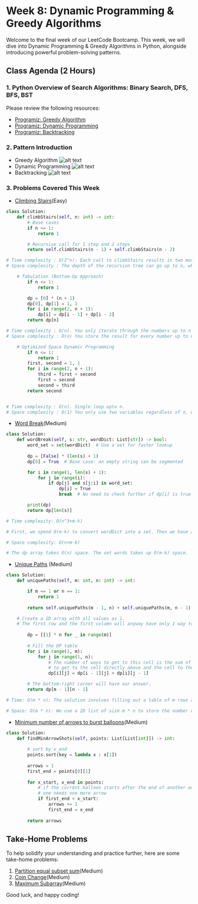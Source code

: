 # Week 8: Dynamic Programming & Greedy Algorithms

Welcome to the final week of our LeetCode Bootcamp. This week, we will dive into Dynamic Programming & Greedy Algorithms in Python, alongside introducing powerful problem-solving patterns.

## Class Agenda (2 Hours)

### 1. Python Overview of Search Algorithms: Binary Search, DFS, BFS, BST

Please review the following resources:

- [Programiz: Greedy Algorithm](https://www.programiz.com/dsa/greedy-algorithm)
- [Programiz: Dynamic Programming](https://www.programiz.com/dsa/dynamic-programming)
- [Programiz: Backtracking](https://www.programiz.com/dsa/backtracking-algorithm)

### 2. Pattern Introduction

- Greedy Algorithm ![alt text](./assets/Greedy.png)
- Dynamic Programming ![alt text](./assets/DP.png)
- Backtracking ![alt text](./assets/Backtracking.png)

### 3. Problems Covered This Week

- [Climbing Stairs](https://leetcode.com/problems/climbing-stairs/description/)(Easy)

```python
class Solution:
    def climbStairs(self, n: int) -> int:
        # Base cases
        if n <= 1:
            return 1

        # Recursive call for 1 step and 2 steps
        return self.climbStairs(n - 1) + self.climbStairs(n - 2)

# Time complexity : O(2^n): Each call to climbStairs results in two more calls, leading to an exponential number of calls.
# Space complexity : The depth of the recursion tree can go up to n, which dictates the space used on the call stack.

    # Tabulation (Bottom-Up Approach)
        if n <= 1:
            return 1  

        dp = [0] * (n + 1)
        dp[0], dp[1] = 1, 1
        for i in range(2, n + 1):
            dp[i] = dp[i - 1] + dp[i - 2]
        return dp[n]

# Time complexity : O(n). You only iterate through the numbers up to n once, and for each, you perform a constant amount of work.
# Space complexity : O(n) You store the result for every number up to n in the dp array.

    # Optimized Space Dynamic Programming
        if n <= 1:
            return 1
        first, second = 1, 1
        for i in range(2, n + 1):
            third = first + second
            first = second
            second = third
        return second


# Time complexity : O(n). Single loop upto n.
# Space complexity : O(1) You only use two variables regardless of n, which holds the results from the last two steps.
```

- [Word Break](https://leetcode.com/problems/word-break/description/)(Medium)

```python
class Solution:
    def wordBreak(self, s: str, wordDict: List[str]) -> bool:
        word_set = set(wordDict)  # Use a set for faster lookup
        
        dp = [False] * (len(s) + 1)
        dp[0] = True  # Base case: an empty string can be segmented

        for i in range(1, len(s) + 1):
            for j in range(i):
                if dp[j] and s[j:i] in word_set:
                    dp[i] = True
                    break  # No need to check further if dp[i] is true

        print(dp)
        return dp[len(s)]

# Time complexity: O(n^3+m⋅k)

# First, we spend O(m⋅k) to convert wordDict into a set. Then we have a nested loop over n, which iterates O(n^2). For each iteration, we have a substring operation which could cost up to O(n). Thus this nested loop costs O(n^3).

# Space complexity: O(n+m⋅k)

# The dp array takes O(n) space. The set words takes up O(m⋅k) space.
```

- [Unique Paths](https://leetcode.com/problems/unique-paths/description/)
(Medium)

```python
class Solution:
    def uniquePaths(self, m: int, n: int) -> int:

        if m == 1 or n == 1:
            return 1
        
        return self.uniquePaths(m - 1, n) + self.uniquePaths(m, n - 1)

    # Create a 2D array with all values as 1.
    # The first row and the first column will anyway have only 1 way to reach each cell.
    
        dp = [[1] * n for _ in range(m)]
        
        # Fill the DP table
        for i in range(1, m):
            for j in range(1, n):
                # The number of ways to get to this cell is the sum of the ways
                # to get to the cell directly above and the cell to the left.
                dp[i][j] = dp[i - 1][j] + dp[i][j - 1]

        # The bottom-right corner will have our answer.
        return dp[m - 1][n - 1]

# Time: O(m * n): The solution involves filling out a table of m rows and n columns. Each cell computation takes constant time.

# Space: O(m * n): We use a 2D list of size m * n to store the number of ways to reach each cell. If minimizing space is a priority, this can be improved by noting that to compute the values of dp[i][j], only the values from the current row and the previous row are needed. This allows us to reduce the space complexity to O(n) by using two arrays (current and previous) that are swapped after each row computation.
```

- [Minimum number of arrows to burst balloons](https://leetcode.com/problems/minimum-number-of-arrows-to-burst-balloons/description/)(Medium)

```python
class Solution:
    def findMinArrowShots(self, points: List[List[int]]) -> int:
        
        # sort by x_end
        points.sort(key = lambda x : x[1])
        
        arrows = 1
        first_end = points[0][1]
        
        for x_start, x_end in points:
            # if the current balloon starts after the end of another one,
            # one needs one more arrow
            if first_end < x_start:
                arrows += 1
                first_end = x_end
        
        return arrows
```

## Take-Home Problems

To help solidify your understanding and practice further, here are some take-home problems:

1. [Partition equal subset sum](https://leetcode.com/problems/partition-equal-subset-sum/)(Medium)
2. [Coin Change](https://leetcode.com/problems/coin-change/)(Medium)
3. [Maximum Subarray](https://leetcode.com/problems/maximum-subarray)(Medium)

Good luck, and happy coding!
